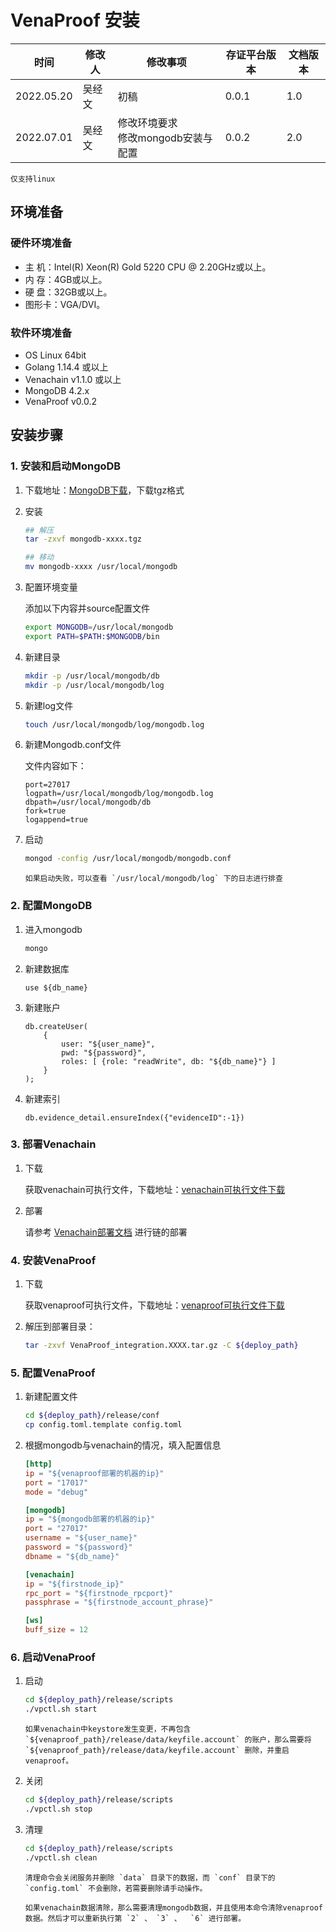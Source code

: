 # VenaProof 安装

| **时间**   | **修改人** | **修改事项**                           | **存证平台版本** | **文档版本** |
| ---------- | ---------- | -------------------------------------- | ---------------- | ------------ |
| 2022.05.20 | 吴经文     | 初稿                                   | 0.0.1            | 1.0          |
| 2022.07.01 | 吴经文     | 修改环境要求 <br>修改mongodb安装与配置 | 0.0.2            | 2.0          |

```{warning}
仅支持linux
```

## 环境准备

### 硬件环境准备

- 主 机：Intel(R) Xeon(R) Gold 5220 CPU @ 2.20GHz或以上。
- 内 存：4GB或以上。
- 硬 盘：32GB或以上。
- 图形卡：VGA/DVI。

### 软件环境准备

- OS Linux 64bit
- Golang 1.14.4 或以上
- Venachain v1.1.0 或以上
- MongoDB 4.2.x 
- VenaProof v0.0.2

## 安装步骤

### 1. 安装和启动MongoDB

1. 下载地址：[MongoDB下载](https://www.mongodb.com/try/download/community)，下载tgz格式

2. 安装

    ```bash
    ## 解压
    tar -zxvf mongodb-xxxx.tgz

    ## 移动
    mv mongodb-xxxx /usr/local/mongodb
    ```

3. 配置环境变量

    添加以下内容并source配置文件

    ```bash
    export MONGODB=/usr/local/mongodb
    export PATH=$PATH:$MONGODB/bin
    ```

4. 新建目录

    ```bash
    mkdir -p /usr/local/mongodb/db
    mkdir -p /usr/local/mongodb/log
    ```

5. 新建log文件

    ```bash
    touch /usr/local/mongodb/log/mongodb.log
    ```

6. 新建Mongodb.conf文件

    文件内容如下：

    ```console
    port=27017
    logpath=/usr/local/mongodb/log/mongodb.log
    dbpath=/usr/local/mongodb/db
    fork=true
    logappend=true
    ```

7. 启动

    ```bash
    mongod -config /usr/local/mongodb/mongodb.conf
    ```

    ```{note}
    如果启动失败，可以查看 `/usr/local/mongodb/log` 下的日志进行排查
    ```

### 2. 配置MongoDB

1. 进入mongodb

    ```bash
    mongo
    ```

2. 新建数据库

    ```console
    use ${db_name}
    ```

3. 新建账户

    ```console
    db.createUser(
        {
            user: "${user_name}",
            pwd: "${password}",
            roles: [ {role: "readWrite", db: "${db_name}"} ]
        }
    );
    ```
    
4. 新建索引

    ```console
    db.evidence_detail.ensureIndex({"evidenceID":-1})
    ```

### 3. 部署Venachain

1. 下载

    获取venachain可执行文件，下载地址：[venachain可执行文件下载](https://git-c.i.wxblockchain.com/vena/src/venachain/-/tags)

2. 部署

    请参考 [Venachain部署文档](../../2_区块链部署/Venachain部署指南.md) 进行链的部署

### 4. 安装VenaProof

1. 下载

    获取venaproof可执行文件，下载地址：[venaproof可执行文件下载](https://git-c.i.wxblockchain.com/vena/src/venaproof/-/tags)

2. 解压到部署目录：

    ```bash
    tar -zxvf VenaProof_integration.XXXX.tar.gz -C ${deploy_path}
    ```

### 5. 配置VenaProof

1. 新建配置文件

    ```bash
    cd ${deploy_path}/release/conf
    cp config.toml.template config.toml
    ```

2. 根据mongodb与venachain的情况，填入配置信息

    ```toml
    [http]
    ip = "${venaproof部署的机器的ip}"
    port = "17017"
    mode = "debug"

    [mongodb]
    ip = "${mongodb部署的机器的ip}"
    port = "27017"
    username = "${user_name}"
    password = "${password}"
    dbname = "${db_name}"

    [venachain]
    ip = "${firstnode_ip}"
    rpc_port = "${firstnode_rpcport}"
    passphrase = "${firstnode_account_phrase}"

    [ws]
    buff_size = 12
    ```

### 6. 启动VenaProof

1. 启动

    ```bash
    cd ${deploy_path}/release/scripts
    ./vpctl.sh start
    ```

    ```{warning}
    如果venachain中keystore发生变更，不再包含 `${venaproof_path}/release/data/keyfile.account` 的账户，那么需要将 `${venaproof_path}/release/data/keyfile.account` 删除，并重启venaproof。
    ```

2. 关闭

    ```bash
    cd ${deploy_path}/release/scripts
    ./vpctl.sh stop
    ```

3. 清理

    ```bash
    cd ${deploy_path}/release/scripts
    ./vpctl.sh clean
    ```

    ```{note}
    清理命令会关闭服务并删除 `data` 目录下的数据，而 `conf` 目录下的 `config.toml` 不会删除，若需要删除请手动操作。
    ```

    ```{warning}
    如果venachain数据清除，那么需要清理mongodb数据，并且使用本命令清除venaproof数据。然后才可以重新执行第 `2` 、 `3` 、  `6` 进行部署。
    ```
